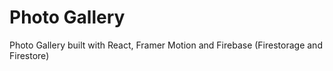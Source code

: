 # Photo Gallery
Photo Gallery built with React, Framer Motion and Firebase (Firestorage and Firestore)
